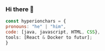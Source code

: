 ### Hi there 👋

```js
const hyperionchars = {
pronouns: "he" | "him",
code: [java, javascript, HTML, CSS},
tools: [React & Docker to futur];
}
```


<!--
**hyperionchars/hyperionchars** is a ✨ _special_ ✨ repository because its `README.md` (this file) appears on your GitHub profile.

Here are some ideas to get you started:

- 🔭 I’m currently working on ...
- 🌱 I’m currently learning ...
- 👯 I’m looking to collaborate on ...
- 🤔 I’m looking for help with ...
- 💬 Ask me about ...
- 📫 How to reach me: ...
- 😄 Pronouns: ...
- ⚡ Fun fact: ...
-->

